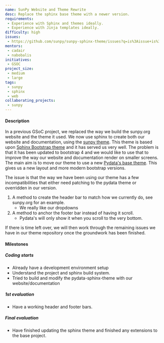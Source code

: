 ```yaml
---
name: SunPy Website and Theme Rewrite
desc: Replace the sphinx base theme with a newer version.
requirements:
 - Experience with Sphinx and themes ideally.
 - Experience with Jinja templates ideally.
difficulty: high
issues:
 - https://github.com/sunpy/sunpy-sphinx-theme/issues?q=is%3Aissue+is%3Aopen+sort%3Aupdated-desc
mentors:
 - cadair
 - nabobalis
initiatives:
 - GSOC
project_size:
 - medium
 - large
tags:
 - sunpy
 - sphinx
 - web
collaborating_projects:
 - sunpy
---
```


#### Description

In a previous GSoC project, we replaced the way we build the sunpy.org website and the theme it used.
We now use sphinx to create both our website and documentation, using the [sunpy theme](https://github.com/sunpy/sunpy-sphinx-theme).
This theme is based upon [Sphinx Bootstrap theme](https://github.com/ryan-roemer/sphinx-bootstrap-theme) and it has served us very well. The problem is that it has been updated to bootstrap 4 and we would like to use that to improve the way our website and documentation render on smaller screens.
The main aim is to move our theme to use a new [Pydata's base theme](https://pydata-sphinx-theme.readthedocs.io/en/latest/). This gives us a new layout and more modern bootstrap versions.

The issue is that the way we have been using our theme has a few incompatibilities that either need patching to the pydata theme or overridden in our version.
 
1.	A method to create the header bar to match how we currently do, see sunpy.org for an example.
    - We really like our dropdowns
2.	A method to anchor the footer bar instead of having it scroll.
    - Pydata's will only show it when you scroll to the very bottom.

If there is time left over, we will then work through the remaining issues we have in our theme repository once the groundwork has been finished.

#### Milestones

##### Coding starts

* Already have a development environment setup
* Understand the project and sphinx build system.
* Tried to build and modify the pydata-sphinx-theme with our website/documentation

##### 1st evaluation

* Have a working header and footer bars.

##### Final evaluation

* Have finished updating the sphinx theme and finished any extensions to the base project.
